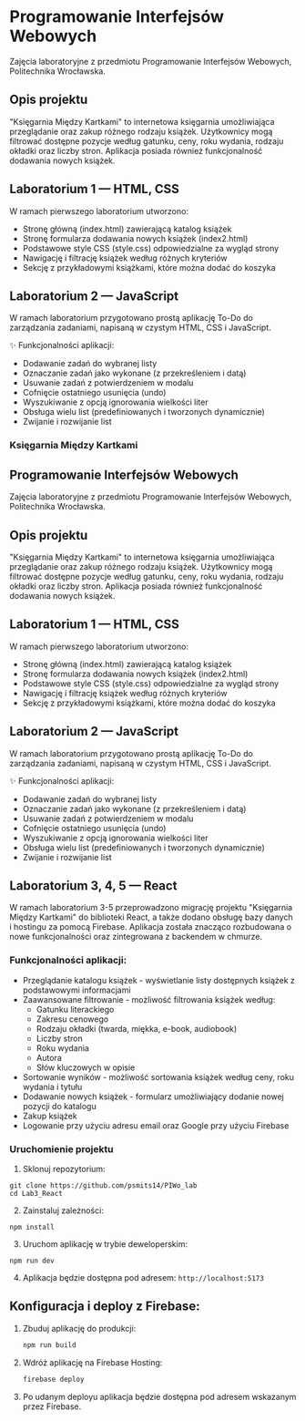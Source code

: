 # Programowanie Interfejsów Webowych
Zajęcia laboratoryjne z przedmiotu Programowanie Interfejsów Webowych, Politechnika Wrocławska.

## Opis projektu

"Księgarnia Między Kartkami" to internetowa księgarnia umożliwiająca przeglądanie oraz zakup różnego rodzaju książek. Użytkownicy mogą filtrować dostępne pozycje według gatunku, ceny, roku wydania, rodzaju okładki oraz liczby stron. Aplikacja posiada również funkcjonalność dodawania nowych książek.

## Laboratorium 1 — HTML, CSS
W ramach pierwszego laboratorium utworzono:
- Stronę główną (index.html) zawierającą katalog książek
- Stronę formularza dodawania nowych książek (index2.html)
- Podstawowe style CSS (style.css) odpowiedzialne za wygląd strony
- Nawigację i filtrację książek według różnych kryteriów
- Sekcję z przykładowymi książkami, które można dodać do koszyka

## Laboratorium 2 — JavaScript
W ramach laboratorium przygotowano prostą aplikację To-Do do zarządzania zadaniami, napisaną w czystym HTML, CSS i JavaScript.

✨ Funkcjonalności aplikacji:
- Dodawanie zadań do wybranej listy
- Oznaczanie zadań jako wykonane (z przekreśleniem i datą)
- Usuwanie zadań z potwierdzeniem w modalu
- Cofnięcie ostatniego usunięcia (undo)
- Wyszukiwanie z opcją ignorowania wielkości liter
- Obsługa wielu list (predefiniowanych i tworzonych dynamicznie)
- Zwijanie i rozwijanie list

### Księgarnia Między Kartkami

## Programowanie Interfejsów Webowych

Zajęcia laboratoryjne z przedmiotu Programowanie Interfejsów Webowych, Politechnika Wrocławska.

## Opis projektu

"Księgarnia Między Kartkami" to internetowa księgarnia umożliwiająca przeglądanie oraz zakup różnego rodzaju książek. Użytkownicy mogą filtrować dostępne pozycje według gatunku, ceny, roku wydania, rodzaju okładki oraz liczby stron. Aplikacja posiada również funkcjonalność dodawania nowych książek.

## Laboratorium 1 — HTML, CSS

W ramach pierwszego laboratorium utworzono:

- Stronę główną (index.html) zawierającą katalog książek
- Stronę formularza dodawania nowych książek (index2.html)
- Podstawowe style CSS (style.css) odpowiedzialne za wygląd strony
- Nawigację i filtrację książek według różnych kryteriów
- Sekcję z przykładowymi książkami, które można dodać do koszyka


## Laboratorium 2 — JavaScript

W ramach laboratorium przygotowano prostą aplikację To-Do do zarządzania zadaniami, napisaną w czystym HTML, CSS i JavaScript.

✨ Funkcjonalności aplikacji:

- Dodawanie zadań do wybranej listy
- Oznaczanie zadań jako wykonane (z przekreśleniem i datą)
- Usuwanie zadań z potwierdzeniem w modalu
- Cofnięcie ostatniego usunięcia (undo)
- Wyszukiwanie z opcją ignorowania wielkości liter
- Obsługa wielu list (predefiniowanych i tworzonych dynamicznie)
- Zwijanie i rozwijanie list


## Laboratorium 3, 4, 5 — React

W ramach laboratorium 3-5 przeprowadzono migrację projektu "Księgarnia Między Kartkami" do biblioteki React,  a także dodano obsługę bazy danych i hostingu za pomocą Firebase. Aplikacja została znacząco rozbudowana o nowe funkcjonalności oraz zintegrowana z backendem w chmurze.

### Funkcjonalności aplikacji:

- Przeglądanie katalogu książek - wyświetlanie listy dostępnych książek z podstawowymi informacjami
- Zaawansowane filtrowanie - możliwość filtrowania książek według:
  - Gatunku literackiego
  - Zakresu cenowego
  - Rodzaju okładki (twarda, miękka, e-book, audiobook)
  - Liczby stron
  - Roku wydania
  - Autora
  - Słów kluczowych w opisie
- Sortowanie wyników - możliwość sortowania książek według ceny, roku wydania i tytułu
- Dodawanie nowych książek - formularz umożliwiający dodanie nowej pozycji do katalogu
- Zakup książek
- Logowanie przy użyciu adresu email oraz Google przy użyciu Firebase

### Uruchomienie projektu

1. Sklonuj repozytorium:


```shellscript
git clone https://github.com/psmits14/PIWo_lab
cd Lab3_React
```

2. Zainstaluj zależności:

```shellscript
npm install
```

3. Uruchom aplikację w trybie deweloperskim:

```shellscript
npm run dev
```

4. Aplikacja będzie dostępna pod adresem: `http://localhost:5173`


## Konfiguracja i deploy z Firebase:

1. Zbuduj aplikację do produkcji:

   ```bash
   npm run build
   ```

2. Wdróż aplikację na Firebase Hosting:

   ```bash
   firebase deploy
   ```

3. Po udanym deployu aplikacja będzie dostępna pod adresem wskazanym przez Firebase.


